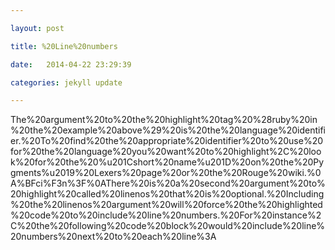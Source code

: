 ```yaml
---

layout: post

title: %20Line%20numbers

date:   2014-04-22 23:29:39

categories: jekyll update

---
```

The%20argument%20to%20the%20highlight%20tag%20%28ruby%20in%20the%20example%20above%29%20is%20the%20language%20identifier.%20To%20find%20the%20appropriate%20identifier%20to%20use%20for%20the%20language%20you%20want%20to%20highlight%2C%20look%20for%20the%20%u201Cshort%20name%u201D%20on%20the%20Pygments%u2019%20Lexers%20page%20or%20the%20Rouge%20wiki.%0A%BFci%F3n%3F%0AThere%20is%20a%20second%20argument%20to%20highlight%20called%20linenos%20that%20is%20optional.%20Including%20the%20linenos%20argument%20will%20force%20the%20highlighted%20code%20to%20include%20line%20numbers.%20For%20instance%2C%20the%20following%20code%20block%20would%20include%20line%20numbers%20next%20to%20each%20line%3A